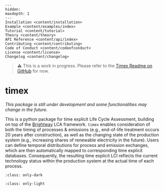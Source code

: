 ```{toctree}
---
hidden:
maxdepth: 1
---
Installation <content/installation>
Example <content/examples/index>
Tutorial <content/tutorial>
Theory <content/theory>
API Reference <content/api/index>
Contributing <content/contributing>
Code of Conduct <content/codeofconduct>
License <content/license>
Changelog <content/changelog>
```
> ⚠️ This is a work in progress. Please refer to the [Timex  Readme on GitHub](https://github.com/TimoDiepers/timex) for now.

# timex
*This package is still under development and some functionalities may change in the future.*

This is a python package for time explicit Life Cycle Assessment, building on top of the [Brightway](https://docs.brightway.dev/en/latest) LCA framework. `timex` enables consideration of both the timing of processes & emissions (e.g., end-of-life treatment occurs 20 years after construction), as well as the changing state of the production system (e.g., increasing shares of renewable electricity in the future). Users can define temporal distributions for process and emission exchanges, which are then automatically mapped to corresponding time explicit databases. Consequently, the resulting time explicit LCI reflects the current technology status within the production system at the actual time of each process.

```{image} content/data/timex_dark.svg
:class: only-dark
```
```{image} content/data/timex_light.svg
:class: only-light
```